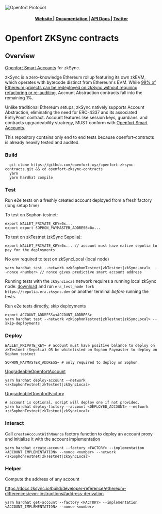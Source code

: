 ![Openfort Protocol][banner-image]

<div align="center">
  <h4>
    <a href="https://www.openfort.xyz/">
      Website
    </a>
    <span> | </span>
    <a href="https://www.openfort.xyz/docs">
      Documentation
    </a>
    <span> | </span>
    <a href="https://www.openfort.xyz/docs/api">
      API Docs
    </a>
    <span> | </span>
    <a href="https://twitter.com/openfortxyz">
      Twitter
    </a>
  </h4>
</div>

[banner-image]: .github/img/OpenfortRed.png


# Openfort ZKSync contracts

## Overview


[Openfort Smart Accounts](https://github.com/openfort-xyz/openfort-contracts) for zkSync.


zkSync is a zero-knowledge Ethereum rollup featuring its own zkEVM, which operates with bytecode distinct from Ethereum's EVM. While [99% of Ethereum projects can be redeployed on zkSync without requiring refactoring or re-auditing](https://github.com/matter-labs/era-zk_evm), Account Abstraction contracts fall into the remaining 1%.

Unlike traditional Ethereum setups, zkSync natively supports Account Abstraction, eliminating the need for ERC-4337 and its associated EntryPoint contract.
Account features like session keys, guardians, and contracts upgradeability stratregy, MUST conform with [Openfort Smart Accounts](https://github.com/openfort-xyz/openfort-contracts).

This repository contains only end to end tests because openfort-contracts is already heavily tested and audited.


### Build
```
  git clone https://github.com/openfort-xyz/openfort-zksync-contracts.git && cd openfort-zksync-contracts
  yarn
  yarn hardhat compile
```


### Test


Run e2e tests on a freshly created account deployed from a fresh factory (long setup time)

To test on Sophon testnet:
```
export WALLET_PRIVATE_KEY=0x...
export export SOPHON_PAYMASTER_ADDRESS=0x...
```

To test on zkTestnet (zkSync Sepolia):
```
export WALLET_PRIVATE_KEY=0x... // account must have native sepolia to pay for the deployments
```

No env required to test on zkSyncLocal (local node)


```
yarn hardhat test --network <zkSophonTestnet|zkTestnet|zkSyncLocal>  --nonce <number> // nonce gives predictive smart account address
```

Running tests with the `zkSyncLocal` network requires a running local zkSync node: [download](https://github.com/matter-labs/era-test-node) and run `era_test_node fork https://sepolia.era.zksync.dev` on another terminal *before* running the tests.

Run e2e tests directly, skip deployments

```
export ACCOUNT_ADDRESS=<ACCOUNT_ADDRESS>
yarn hardhat test --network <zkSophonTestnet|zkTestnet|zkSyncLocal> --skip-deployments
```

### Deploy

```
WALLET_PRIVATE_KEY= # account must have positive balance to deploy on zkTestnet (Sepolia) OR be whitelisted on Sophon Paymaster to deploy on Sophon testnet

SOPHON_PAYMASTER_ADDRESS= # only required to deploy on Sophon
```

[UpgradeableOpenfortAccount](./contracts/core/upgradeable/UpgradeableOpenfortAccount.sol)
```
yarn hardhat deploy-account --network <zkSophonTestnet|zkTestnet|zkSyncLocal>
```


[UpgradeableOpenfortFactory](./contracts/core/upgradeable/UpgradeableOpenfortFactory.sol)
```
# account is optional. script will deploy one if not provided. 
yarn hardhat deploy-factory --account <DEPLOYED_ACCOUNT> --network <zkSophonTestnet|zkTestnet|zkSyncLocal>
```


### Interact

Call `createAccountWithNounce` factory function to deploy an account proxy and initialize it with the account implementation

```
yarn hardhat create-account --factory <FACTORY> --implementation <ACCOUNT_IMPLEMENTATION> --nonce <number> --network <zkSophonTestnet|zkTestnet|zkSyncLocal>
```


### Helper

Compute the address of any account

https://docs.zksync.io/build/developer-reference/ethereum-differences/evm-instructions#address-derivation
```
yarn hardhat get-account --factory <FACTORY> --implementation <ACCOUNT_IMPLEMENTATION> --nonce <number>
```
